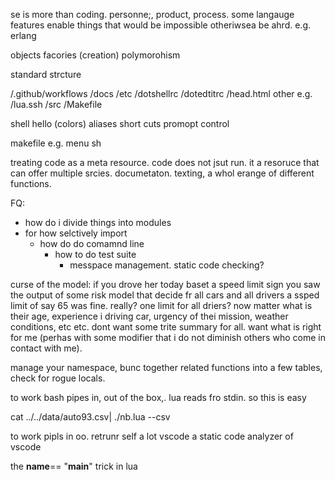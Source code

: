 se is more than coding. personne;, product, process. some langauge features enable things that would be impossible otheriwsea be ahrd. e.g. erlang

objects
	facories (creation)
	polymorohism

standard strcture

/.github/workflows
/docs
/etc
    /dotshellrc
    /dotedtitrc 
    /head.html
    other e.g.
       /lua.ssh
/src
    /Makefile

shell
    hello (colors)
    aliases
    short cuts
    promopt control

makefile
    e.g. menu sh

treating code as a meta resource. code does not jsut run. it a resoruce that
can offer multiple srcies. documetaton. texting, a whol
erange of different functions.

FQ:
- how do i divide things into modules
- for how selctively import
    - how do do comamnd line
        - how to do test suite
            - messpace management. static code checking?
                

curse of the model:
if you drove her today baset a  speed limit sign you saw the output
of some risk model that decide fr all cars and all drivers a ssped
limit of say 65 was fine. really? one limit for all driers? now
matter what is their age, experience i driving car, urgency of thei
mission, weather conditions, etc etc.
dont want some trite summary for all. want what is right for me (perhas with some modifier that i do not diminish others who come in contact with me).


manage your namespace, bunc together related functions into a few tables,
check for rogue locals.

to work bash pipes in, out of the box,. lua reads fro stdin.
so this is easy

cat ../../data/auto93.csv| ./nb.lua --csv

 to work pipls in oo. retrunr self a lot
vscode a static code analyzer of vscode

the __name__== "__main__" trick in lua
